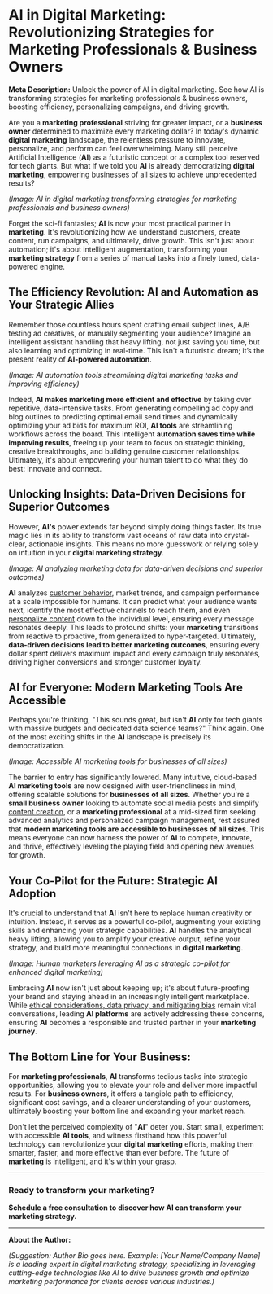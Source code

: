 # AI in Digital Marketing: Revolutionizing Strategies for Marketing Professionals & Business Owners

**Meta Description:** Unlock the power of AI in digital marketing. See how AI is transforming strategies for marketing professionals & business owners, boosting efficiency, personalizing campaigns, and driving growth.

Are you a **marketing professional** striving for greater impact, or a **business owner** determined to maximize every marketing dollar? In today's dynamic **digital marketing** landscape, the relentless pressure to innovate, personalize, and perform can feel overwhelming. Many still perceive Artificial Intelligence (**AI**) as a futuristic concept or a complex tool reserved for tech giants. But what if we told you **AI** is already democratizing **digital marketing**, empowering businesses of all sizes to achieve unprecedented results?

*(Image: AI in digital marketing transforming strategies for marketing professionals and business owners)*

Forget the sci-fi fantasies; **AI** is now your most practical partner in **marketing**. It's revolutionizing how we understand customers, create content, run campaigns, and ultimately, drive growth. This isn't just about automation; it's about intelligent augmentation, transforming your **marketing strategy** from a series of manual tasks into a finely tuned, data-powered engine.

## The Efficiency Revolution: AI and Automation as Your Strategic Allies

Remember those countless hours spent crafting email subject lines, A/B testing ad creatives, or manually segmenting your audience? Imagine an intelligent assistant handling that heavy lifting, not just saving you time, but also learning and optimizing in real-time. This isn't a futuristic dream; it’s the present reality of **AI-powered automation**.

*(Image: AI automation tools streamlining digital marketing tasks and improving efficiency)*

Indeed, **AI makes marketing more efficient and effective** by taking over repetitive, data-intensive tasks. From generating compelling ad copy and blog outlines to predicting optimal email send times and dynamically optimizing your ad bids for maximum ROI, **AI tools** are streamlining workflows across the board. This intelligent **automation saves time while improving results**, freeing up your team to focus on strategic thinking, creative breakthroughs, and building genuine customer relationships. Ultimately, it's about empowering your human talent to do what they do best: innovate and connect.

## Unlocking Insights: Data-Driven Decisions for Superior Outcomes

However, **AI's** power extends far beyond simply doing things faster. Its true magic lies in its ability to transform vast oceans of raw data into crystal-clear, actionable insights. This means no more guesswork or relying solely on intuition in your **digital marketing strategy**.

*(Image: AI analyzing marketing data for data-driven decisions and superior outcomes)*

**AI** analyzes [customer behavior](https://www.yourblog.com/understanding-customer-data), market trends, and campaign performance at a scale impossible for humans. It can predict what your audience wants next, identify the most effective channels to reach them, and even [personalize content](https://www.yourblog.com/personalization-at-scale) down to the individual level, ensuring every message resonates deeply. This leads to profound shifts: your **marketing** transitions from reactive to proactive, from generalized to hyper-targeted. Ultimately, **data-driven decisions lead to better marketing outcomes**, ensuring every dollar spent delivers maximum impact and every campaign truly resonates, driving higher conversions and stronger customer loyalty.

## AI for Everyone: Modern Marketing Tools Are Accessible

Perhaps you're thinking, "This sounds great, but isn't **AI** only for tech giants with massive budgets and dedicated data science teams?" Think again. One of the most exciting shifts in the **AI** landscape is precisely its democratization.

*(Image: Accessible AI marketing tools for businesses of all sizes)*

The barrier to entry has significantly lowered. Many intuitive, cloud-based **AI marketing tools** are now designed with user-friendliness in mind, offering scalable solutions for **businesses of all sizes**. Whether you're a **small business owner** looking to automate social media posts and simplify [content creation](https://www.yourblog.com/ai-revolutionizing-content-creation), or a **marketing professional** at a mid-sized firm seeking advanced analytics and personalized campaign management, rest assured that **modern marketing tools are accessible to businesses of all sizes**. This means everyone can now harness the power of **AI** to compete, innovate, and thrive, effectively leveling the playing field and opening new avenues for growth.

## Your Co-Pilot for the Future: Strategic AI Adoption

It's crucial to understand that **AI** isn't here to replace human creativity or intuition. Instead, it serves as a powerful co-pilot, augmenting your existing skills and enhancing your strategic capabilities. **AI** handles the analytical heavy lifting, allowing you to amplify your creative output, refine your strategy, and build more meaningful connections in **digital marketing**.

*(Image: Human marketers leveraging AI as a strategic co-pilot for enhanced digital marketing)*

Embracing **AI** now isn't just about keeping up; it's about future-proofing your brand and staying ahead in an increasingly intelligent marketplace. While [ethical considerations, data privacy, and mitigating bias](https://www.yourblog.com/navigating-ai-ethics-for-marketers) remain vital conversations, leading **AI platforms** are actively addressing these concerns, ensuring **AI** becomes a responsible and trusted partner in your **marketing journey**.

## The Bottom Line for Your Business:

For **marketing professionals**, **AI** transforms tedious tasks into strategic opportunities, allowing you to elevate your role and deliver more impactful results. For **business owners**, it offers a tangible path to efficiency, significant cost savings, and a clearer understanding of your customers, ultimately boosting your bottom line and expanding your market reach.

Don't let the perceived complexity of "**AI**" deter you. Start small, experiment with accessible **AI tools**, and witness firsthand how this powerful technology can revolutionize your **digital marketing** efforts, making them smarter, faster, and more effective than ever before. The future of **marketing** is intelligent, and it's within your grasp.

---

### Ready to transform your marketing?

**Schedule a free consultation to discover how AI can transform your marketing strategy.**

---

**About the Author:**

*(Suggestion: Author Bio goes here. Example: [Your Name/Company Name] is a leading expert in digital marketing strategy, specializing in leveraging cutting-edge technologies like AI to drive business growth and optimize marketing performance for clients across various industries.)*